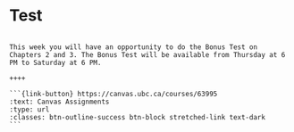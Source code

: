 # Test

````{panels}

This week you will have an opportunity to do the Bonus Test on Chapters 2 and 3. The Bonus Test will be available from Thursday at 6 PM to Saturday at 6 PM.

++++ 

```{link-button} https://canvas.ubc.ca/courses/63995
:text: Canvas Assignments
:type: url
:classes: btn-outline-success btn-block stretched-link text-dark
```
````